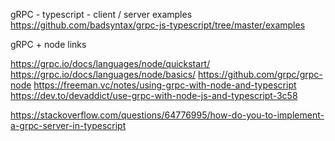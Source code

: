 
gRPC - typescript - client / server examples
https://github.com/badsyntax/grpc-js-typescript/tree/master/examples


gRPC + node links

https://grpc.io/docs/languages/node/quickstart/
https://grpc.io/docs/languages/node/basics/
https://github.com/grpc/grpc-node
https://freeman.vc/notes/using-grpc-with-node-and-typescript
https://dev.to/devaddict/use-grpc-with-node-js-and-typescript-3c58

https://stackoverflow.com/questions/64776995/how-do-you-to-implement-a-grpc-server-in-typescript

